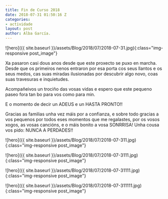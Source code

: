 ```yaml
---
title: Fin de Curso 2018
date: 2018-07-31 01:50:16 Z
categories:
- actividade
layout: post
author: Alba García.
---
```


![hero]({{ site.baseurl }}/assets/Blog/2018/07/2018-07-31.jpg){:class="img-responsive post_image"}
<br>

Xa pasaron casi dous anos desde que este proxecto se puxo en marcha. Desde que os primeiros nenos entraron por esa porta cos seus llantos e os seus medos, cas suas miradas ilusionadas por descubrir algo novo, coas suas travesuras e inquietudes.

Acompañeivos un trociño das vosas vidas e espero que este pequeno paseo fora tan bo para vos como para min.

E o momento de decir un ADEUS e un HASTA PRONTO!!

Gracias as familias unha vez máis por a confianza, e sobre todo gracias a vos pequenos por todos eses momentos que me regalastes, por os vosos xogos, as vosas cancións, e o máis bonito a vosa SONRRISA! Unha cousa vos pido: NUNCA A PERDADES!!

![hero]({{ site.baseurl }}/assets/Blog/2018/07/2018-07-311.jpg){:class="img-responsive post_image"}
<br>

![hero]({{ site.baseurl }}/assets/Blog/2018/07/2018-07-3111.jpg){:class="img-responsive post_image"}
<br>

![hero]({{ site.baseurl }}/assets/Blog/2018/07/2018-07-31111.jpg){:class="img-responsive post_image"}
<br>

![hero]({{ site.baseurl }}/assets/Blog/2018/07/2018-07-311111.jpg){:class="img-responsive post_image"}
<br>